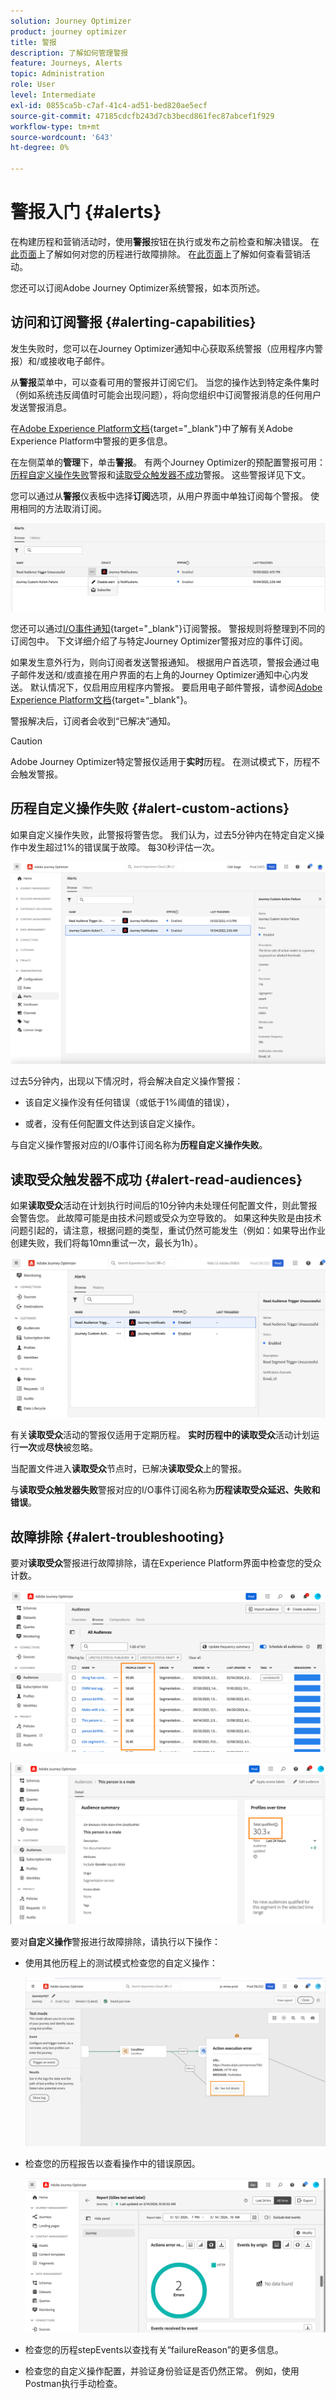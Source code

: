 ```yaml
---
solution: Journey Optimizer
product: journey optimizer
title: 警报
description: 了解如何管理警报
feature: Journeys, Alerts
topic: Administration
role: User
level: Intermediate
exl-id: 0855ca5b-c7af-41c4-ad51-bed820ae5ecf
source-git-commit: 47185cdcfb243d7cb3becd861fec87abcef1f929
workflow-type: tm+mt
source-wordcount: '643'
ht-degree: 0%

---
```


# 警报入门 {#alerts}

在构建历程和营销活动时，使用&#x200B;**警报**&#x200B;按钮在执行或发布之前检查和解决错误。 在[此页面](../building-journeys/troubleshooting.md)上了解如何对您的历程进行故障排除。 在[此页面](../campaigns/review-activate-campaign.md)上了解如何查看营销活动。

您还可以订阅Adobe Journey Optimizer系统警报，如本页所述。

## 访问和订阅警报 {#alerting-capabilities}

发生失败时，您可以在Journey Optimizer通知中心获取系统警报（应用程序内警报）和/或接收电子邮件。

从&#x200B;**警报**&#x200B;菜单中，可以查看可用的警报并订阅它们。 当您的操作达到特定条件集时（例如系统违反阈值时可能会出现问题），将向您组织中订阅警报消息的任何用户发送警报消息。

<!--These messages can repeat over a pre-defined time interval until the alert has been resolved.-->

在[Adobe Experience Platform文档](https://experienceleague.adobe.com/docs/experience-platform/observability/alerts/overview.html?lang=zh-Hans){target="_blank"}中了解有关Adobe Experience Platform中警报的更多信息。

在左侧菜单的&#x200B;**管理**&#x200B;下，单击&#x200B;**警报**。 有两个Journey Optimizer的预配置警报可用： [历程自定义操作失败](#alert-custom-actions)警报和[读取受众触发器不成功](#alert-read-audiences)警报。 这些警报详见下文。

您可以通过从&#x200B;**警报**&#x200B;仪表板中选择&#x200B;**订阅**&#x200B;选项，从用户界面中单独订阅每个警报。 使用相同的方法取消订阅。

![](assets/alert-subscribe.png)

您还可以通过[I/O事件通知](https://experienceleague.adobe.com/docs/experience-platform/observability/alerts/subscribe.html){target="_blank"}订阅警报。 警报规则将整理到不同的订阅包中。 下文详细介绍了与特定Journey Optimizer警报对应的事件订阅。

如果发生意外行为，则向订阅者发送警报通知。 根据用户首选项，警报会通过电子邮件发送和/或直接在用户界面的右上角的Journey Optimizer通知中心内发送。 默认情况下，仅启用应用程序内警报。 要启用电子邮件警报，请参阅[Adobe Experience Platform文档](https://experienceleague.adobe.com/docs/experience-platform/observability/alerts/ui.html#enable-email-alerts){target="_blank"}。

警报解决后，订阅者会收到“已解决”通知。

>[!CAUTION]
>
>Adobe Journey Optimizer特定警报仅适用于&#x200B;**实时**&#x200B;历程。 在测试模式下，历程不会触发警报。

## 历程自定义操作失败 {#alert-custom-actions}

如果自定义操作失败，此警报将警告您。 我们认为，过去5分钟内在特定自定义操作中发生超过1%的错误属于故障。 每30秒评估一次。

![](assets/alerts-custom-action.png)

过去5分钟内，出现以下情况时，将会解决自定义操作警报：

* 该自定义操作没有任何错误（或低于1%阈值的错误），

* 或者，没有任何配置文件达到该自定义操作。

与自定义操作警报对应的I/O事件订阅名称为&#x200B;**历程自定义操作失败**。

## 读取受众触发器不成功 {#alert-read-audiences}

如果&#x200B;**读取受众**&#x200B;活动在计划执行时间后的10分钟内未处理任何配置文件，则此警报会警告您。 此故障可能是由技术问题或受众为空导致的。 如果这种失败是由技术问题引起的，请注意，根据问题的类型，重试仍然可能发生（例如：如果导出作业创建失败，我们将每10mn重试一次，最长为1h）。

![](assets/alerts1.png)

有关&#x200B;**读取受众**&#x200B;活动的警报仅适用于定期历程。 **实时历程中的读取受众**&#x200B;活动计划运行&#x200B;**一次**&#x200B;或&#x200B;**尽快**&#x200B;被忽略。

当配置文件进入&#x200B;**读取受众**&#x200B;节点时，已解决&#x200B;**读取受众**&#x200B;上的警报。

与&#x200B;**读取受众触发器失败**&#x200B;警报对应的I/O事件订阅名称为&#x200B;**历程读取受众延迟、失败和错误**。

## 故障排除 {#alert-troubleshooting}

要对&#x200B;**读取受众**&#x200B;警报进行故障排除，请在Experience Platform界面中检查您的受众计数。

![](assets/alert-troubleshooting-0.png)

![](assets/alert-troubleshooting-1.png)

要对&#x200B;**自定义操作**&#x200B;警报进行故障排除，请执行以下操作：

* 使用其他历程上的测试模式检查您的自定义操作：

  ![](assets/alert-troubleshooting-2.png)

* 检查您的历程报告以查看操作中的错误原因。

  ![](assets/alert-troubleshooting-3.png)

* 检查您的历程stepEvents以查找有关“failureReason”的更多信息。

* 检查您的自定义操作配置，并验证身份验证是否仍然正常。 例如，使用Postman执行手动检查。

